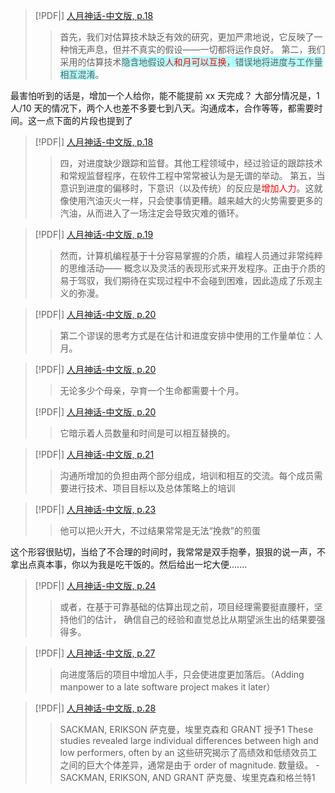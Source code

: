> [!PDF|] [人月神话-中文版, p.18](资料/思想/人月神话-中文版.pdf#page=18&selection=23,0,27,2)
> > 首先，我们对估算技术缺乏有效的研究，更加严肃地说，它反映了一种悄无声息，但并不真实的假设——一切都将运作良好。
> > 第二，我们采用的估算技术<span style="background:#b1ffff">隐含地假设<font color="#ff0000">人和月可以互换</font>，错误地将进度与工作量相互混淆</span>。


最害怕听到的话是，增加一个人给你，能不能提前 xx 天完成？
大部分情况是，1 人/10 天的情况下，两个人也差不多要七到八天。沟通成本，合作等等，都需要时间。这一点下面的片段也提到了

> [!PDF|] [人月神话-中文版, p.18](资料/思想/人月神话-中文版.pdf#page=18&selection=32,1,33,20)
> > 四，对进度缺少跟踪和监督。其他工程领域中，经过验证的跟踪技术和常规监督程序，在软件工程中常常被认为是无谓的举动。
> > 第五，当意识到进度的偏移时，下意识（以及传统）的反应是<font color="#ff0000">增加人力</font>。这就像使用汽油灭火一样，只会使事情更糟。越来越大的火势需要更多的汽油，从而进入了一场注定会导致灾难的循环。


> [!PDF|] [人月神话-中文版, p.19](资料/思想/人月神话-中文版.pdf#page=19&selection=49,0,53,18)
> > 然而，计算机编程基于十分容易掌握的介质，编程人员通过非常纯粹的思维活动—— 概念以及灵活的表现形式来开发程序。正由于介质的易于驾驭，我们期待在实现过程中不会碰到困难，因此造成了乐观主义的弥漫。


> [!PDF|] [人月神话-中文版, p.20](资料/思想/人月神话-中文版.pdf#page=20&selection=7,0,7,32)
> > 第二个谬误的思考方式是在估计和进度安排中使用的工作量单位：人月。

> [!PDF|] [人月神话-中文版, p.20](资料/思想/人月神话-中文版.pdf#page=20&selection=36,1,37,18)
> > 无论多少个母亲，孕育一个生命都需要十个月。
> 
> 
> [!PDF|] [人月神话-中文版, p.20](资料/思想/人月神话-中文版.pdf#page=20&selection=11,0,12,4)
> > 它暗示着人员数量和时间是可以相互替换的。

> [!PDF|] [人月神话-中文版, p.21](资料/思想/人月神话-中文版.pdf#page=21&selection=26,0,27,13)
> > 沟通所增加的负担由两个部分组成，培训和相互的交流。每个成员需要进行技术、项目目标以及总体策略上的培训


> [!PDF|] [人月神话-中文版, p.23](资料/思想/人月神话-中文版.pdf#page=23&selection=56,10,56,34)
> > 他可以把火开大，不过结果常常是无法“挽救”的煎蛋


这个形容很贴切，当给了不合理的时间时，我常常是双手抱拳，狠狠的说一声，不拿出点真本事，你以为我是吃干饭的。然后给出一坨大便.......

> [!PDF|] [人月神话-中文版, p.24](资料/思想/人月神话-中文版.pdf#page=24&selection=11,0,12,26)
> > 或者，在基于可靠基础的估算出现之前，项目经理需要挺直腰杆，坚持他们的估计， 确信自己的经验和直觉总比从期望派生出的结果要强得多。
> 
> 
> 
>

> [!PDF|] [人月神话-中文版, p.27](资料/思想/人月神话-中文版.pdf#page=27&selection=48,0,52,1)
> > 向进度落后的项目中增加人手，只会使进度更加落后。（Adding manpower to a late software project makes it later）
> 
>

> [!PDF|] [人月神话-中文版, p.28](资料/思想/人月神话-中文版.pdf#page=28&selection=7,1,21,1)
> > SACKMAN, ERIKSON  萨克曼，埃里克森和 GRANT  授予1 These studies revealed large individual differences between high and low performers, often by an 这些研究揭示了高绩效和低绩效员工之间的巨大个体差异，通常是由于 order of magnitude.  数量级。 - SACKMAN, ERIKSON, AND GRANT 萨克曼、埃里克森和格兰特1
> 
> 